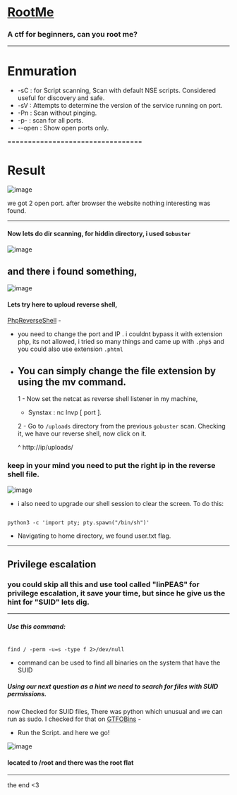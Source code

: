 # [RootMe](https://tryhackme.com/room/rrootme)

### A ctf for beginners, can you root me?
--------------------------------
# Enmuration 

* -sC : for Script scanning, Scan with default NSE scripts. Considered useful for discovery and safe.
* -sV : Attempts to determine the version of the service running on port.
* -Pn : Scan without pinging.
* -p- : scan for all ports.
* --open : Show open ports only.

=================================


# Result 

![image](https://github.com/Renat9s/tryhackme/assets/126417250/529ed0f4-8916-4167-9f33-0868b08c3a1b) 

we got 2 open port.
after browser the website nothing interesting was found.

---------------------------------------------------------------------------------------------------
#### Now lets do dir scanning, for hiddin directory, i used ```Gobuster```
![image](https://github.com/Renat9s/tryhackme/assets/126417250/70f9fd84-f3d2-4d46-add4-1c94f117e472)

and there i found something,
-------------------
![image](https://github.com/Renat9s/tryhackme/assets/126417250/2ca0861c-13d8-4691-a73a-dbf3f67c966d)
#### Lets try here to uploud reverse shell,
[PhpReverseShell](https://github.com/pentestmonkey/php-reverse-shell/blob/master/php-reverse-shell.php) -
* you need to change the port and IP .
i couldnt bypass it with extension php, its not allowed, i tried so many things and came up with ```.php5```
and you could also use extension ```.phtml```
* You can simply change the file extension by using the mv command.
  ------------------
  1 - Now set the netcat as reverse shell listener in my machine,
  
  * Synstax : nc lnvp [ port ].
   
  2 - Go to `/uploads` directory from the previous `gobuster` scan. Checking it, we have our reverse shell, now click on it.
  
  ^ http://ip/uploads/ 
     
 ### keep in your mind you need to put the right ip in the reverse shell file. 
 ![image](https://github.com/Renat9s/tryhackme/assets/126417250/fc4561e2-2511-4ee2-b898-7dbb3b0def8c)
* i also  need to upgrade our shell session to clear the screen. To do this:
```

python3 -c 'import pty; pty.spawn("/bin/sh")'

```

* Navigating to home directory, we found user.txt flag.

----
## Privilege escalation
### you could skip all this and use tool called "linPEAS" for privilege escalation, it save your time, but since he give us the hint for "SUID" lets dig.
------------
##### Use this command:
```

find / -perm -u=s -type f 2>/dev/null

```
 * command can be used to find all binaries on the system that have the SUID 
 
##### Using our next question as a hint we need to search for files with SUID permissions. 
now Checked for SUID files, There was python which unusual and we can run as sudo.
I checked for that on [GTFOBins](https://gtfobins.github.io/) -
* Run the Script. and here we go!

![image](https://github.com/Renat9s/tryhackme/assets/126417250/2454f91d-acb1-43e2-93cf-78ee3889ca6e)


 #### located to /root and there was the root flat 
---------------------------------------------------------------------------

the end <3

